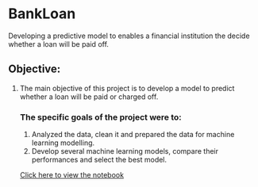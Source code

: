 # BankLoan
Developing a predictive model to enables a financial institution the decide whether a loan will be paid off.

<h2>Objective:</h2>
<ol>
  <li> The main objective of this project is to develop a model to predict whether a loan will be paid or charged off.
<h3>The specific goals of the project were to:</h3>
<ol>
  <li>Analyzed the data, clean it and prepared the data for machine learning modelling.
  <li>Develop several machine learning models, compare their performances and select the best model.
</ol>
    
    
<a href="https://github.com/elyas-shas/BankLoan/blob/main/BankLoan_v2.ipynb">Click here to view the notebook</a>
